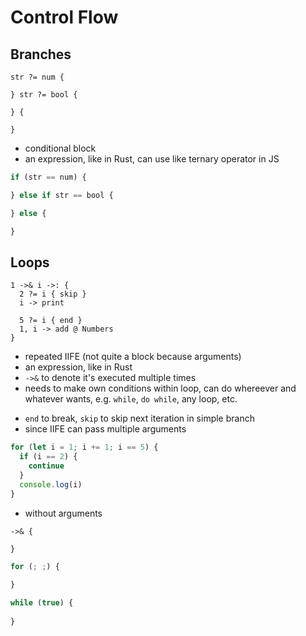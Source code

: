 # Control Flow



## Branches

```
str ?= num {

} str ?= bool {

} {

}
```

- conditional block
- an expression, like in Rust, can use like ternary operator in JS

```js
if (str == num) {

} else if str == bool {

} else {

}
```



## Loops

```
1 ->& i ->: {
  2 ?= i { skip }
  i -> print

  5 ?= i { end }
  1, i -> add @ Numbers
}
```

- repeated IIFE (not quite a block because arguments)
- an expression, like in Rust
- `->&` to denote it's executed multiple times
- needs to make own conditions within loop, can do whereever and whatever wants, e.g. `while`, `do while`, any loop, etc.
<!-- todo: reconsider, since hard to parse, hard to read, easy to screw up when modifying, etc. -->
- `end` to break, `skip` to skip next iteration in simple branch
- since IIFE can pass multiple arguments

```js
for (let i = 1; i += 1; i == 5) {
  if (i == 2) {
    continue
  }
  console.log(i)
}
```

- without arguments

```
->& {

}
```

```js
for (; ;) {
  
}

while (true) {
  
}
```